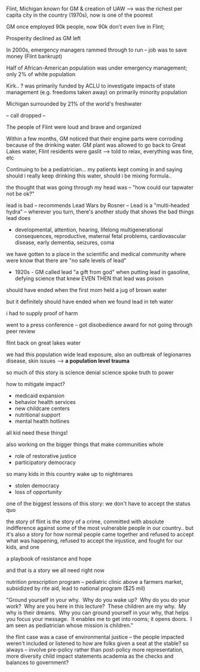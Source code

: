 Flint, Michigan known for GM & creation of UAW --> was the richest per capita city in the country (1970s), now is one of the poorest

GM once employed 90k people, now 90k don't even live in Flint;

Prosperity declined as GM left

In 2000s, emergency managers rammed through to run  – job was to save money (Flint bankrupt)

Half of African-American population was under emergency management; only 2% of white population

Kirk.. ? was primarily funded by ACLU to investigate impacts of state management (e.g. freedoms taken away) on primarily minority population 

Michigan surrounded by 21% of the world's freshwater 

– call dropped – 

The people of Flint were loud and brave and organized

Within a few months, GM noticed that their engine parts were corroding because of the drinking water. GM plant was allowed to go back to Great Lakes water, Flint residents were gaslit --> told to relax, everything was fine, etc

Continuing to be a pediatrician… my patients kept coming in and saying should i really keep drinking this water, should i be mixing formula..

the thought that was going through my head was – "how could our tapwater not be ok?"

lead is bad – recommends Lead Wars by Rosner – Lead is a "multi-headed hydra" – wherever you turn, there's another study that shows the bad things lead does
- developmental, attention, hearing, lifelong multigenerational consequences, reproductive, maternal fetal problems, cardiovascular disease, early dementia, seizures, coma

we have gotten to a place in the scientific and medical community where were know that there are "no safe levels of lead"
- 1920s - GM called lead "a gift from god" when putting lead in gasoline, defying science that knew EVEN THEN that lead was poison

should have ended when the first mom held a jug of brown water

but it definitely should have ended when we found lead in teh water

i had to supply proof of harm

went to a press conference – got disobedience award for not going through peer review

flint back on great lakes water

we had this population wide lead exposure, also an outbreak of legionarres disease, skin issues --> **a population level trauma**

so much of this story is science denial
science spoke truth to power

how to mitigate impact?
- medicaid expansion
- behavior health services
- new childcare centers
- nutritional support
- mental health hotlines

all kid need these things!

also working on the bigger things that make communities whole
- role of restorative justice 
- participatory democracy

so many kids in this country wake up to nightmares
- stolen democracy
- loss of opportunity

one of the biggest lessons of this story: we don't have to accept the status quo

the story of flint is the story of a crime, committed with absolute indifference against some of the most vulnerable people in our country.. but it's also a story for how normal people came together and refused to accept what was happening, refused to accept the injustice, and fought for our kids, and one

a playbook of resistance and hope

and that is a story we all need right now

nutrition prescription program – pediatric clinic above a farmers market, subsidized by rite aid, lead to national program ($25 mil)

"Ground yourself in your why.  Why do you wake up?  Why do you do your work?  Why are you here in this lecture?  These children are my why.  My why is their dreams.  Why you can ground yourself in your why, that helps you focus your message.  It enables me to get into rooms; it opens doors.  I am seen as pediatrician whose mission is children."

the flint case was a case of environmental justice – the people impacted weren't included or listened to
how are folks given a seat at the stable?
so always – involve pre-policy rather than post-policy
more representation, more diversity
child impact statements
academia as the checks and balances to government?


